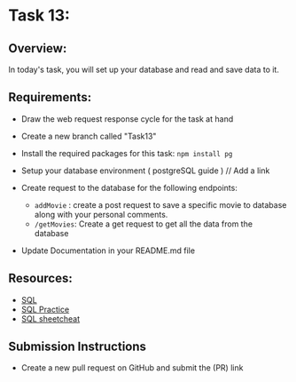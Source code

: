 # Task 13:

## Overview:
In today's task, you will set up your database and read and save data to it.

## Requirements:
* Draw the web request response cycle for the task at hand
* Create a new branch called "Task13"
* Install the required packages for this task: `npm install pg`
* Setup your database environment ( postgreSQL guide ) // Add a link
* Create request to the database for the following endpoints:
   - `addMovie` : create a post request to save a specific movie to database along with your personal comments.
   - `/getMovies`: Create a get request to get all the data from the database

* Update Documentation in your README.md file

## Resources:
* [SQL ](https://sqlbolt.com/)
* [SQL Practice](https://www.w3schools.com/sql/trysql.asp?filename=trysql_select_all)
* [SQL sheetcheat](http://www.cheat-sheets.org/sites/sql.su/)


## Submission Instructions
* Create a new pull request on GitHub and submit the (PR) link